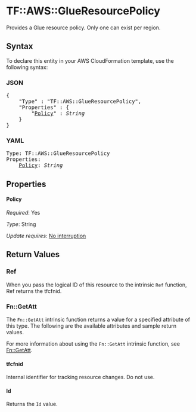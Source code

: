 # TF::AWS::GlueResourcePolicy

Provides a Glue resource policy. Only one can exist per region.

## Syntax

To declare this entity in your AWS CloudFormation template, use the following syntax:

### JSON

<pre>
{
    "Type" : "TF::AWS::GlueResourcePolicy",
    "Properties" : {
        "<a href="#policy" title="Policy">Policy</a>" : <i>String</i>
    }
}
</pre>

### YAML

<pre>
Type: TF::AWS::GlueResourcePolicy
Properties:
    <a href="#policy" title="Policy">Policy</a>: <i>String</i>
</pre>

## Properties

#### Policy

_Required_: Yes

_Type_: String

_Update requires_: [No interruption](https://docs.aws.amazon.com/AWSCloudFormation/latest/UserGuide/using-cfn-updating-stacks-update-behaviors.html#update-no-interrupt)

## Return Values

### Ref

When you pass the logical ID of this resource to the intrinsic `Ref` function, Ref returns the tfcfnid.

### Fn::GetAtt

The `Fn::GetAtt` intrinsic function returns a value for a specified attribute of this type. The following are the available attributes and sample return values.

For more information about using the `Fn::GetAtt` intrinsic function, see [Fn::GetAtt](https://docs.aws.amazon.com/AWSCloudFormation/latest/UserGuide/intrinsic-function-reference-getatt.html).

#### tfcfnid

Internal identifier for tracking resource changes. Do not use.

#### Id

Returns the <code>Id</code> value.


